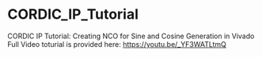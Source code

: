 # CORDIC_IP_Tutorial
CORDIC IP Tutorial: Creating NCO for Sine and Cosine Generation in Vivado
Full Video toturial is provided here: 
https://youtu.be/_YF3WATLtmQ
